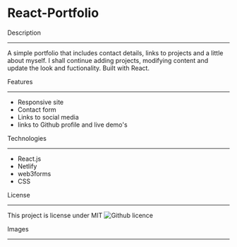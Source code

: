 # React-Portfolio

Description
___________________________________________________________________
A simple portfolio that includes contact details, links to projects and a little about myself.  I shall continue adding projects, modifying content and update the look and fuctionality.  Built with React.

Features
___________________________________________________________________

* Responsive site
* Contact form
* Links to social media
* links to Github profile and live demo's

Technologies
___________________________________________________________________

* React.js
* Netlify
* web3forms
* CSS

License
__________________________________________________________________________________________________________________________________

This project is license under MIT ![Github licence](http://img.shields.io/badge/license-MIT-blue.svg)



Images
___________________________________________________________________

